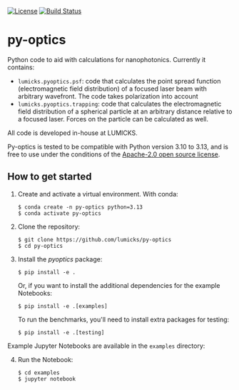 [![License](https://img.shields.io/badge/license-Apache--2.0-blue.svg)](license.md)
[![Build Status](https://github.com/lumicks/py-optics/actions/workflows/integrity_check.yml/badge.svg?branch=main)](https://github.com/lumicks/py-optics/actions/workflows/integrity_check.yml?query=branch%3Amain)

# py-optics

Python code to aid with calculations for nanophotonics. Currently it contains:

- `lumicks.pyoptics.psf`: code that calculates the point spread function (electromagnetic field distribution) of a focused laser beam with arbitrary wavefront. The code takes polarization into account
- `lumicks.pyoptics.trapping`: code that calculates the electromagnetic field distribution of a spherical particle at an arbitrary distance relative to a focused laser. Forces on the particle can be calculated as well.

All code is developed in-house at LUMICKS.

Py-optics is tested to be compatible with Python version 3.10 to 3.13, and is free to use under the conditions of the [Apache-2.0 open source license](LICENSE.md).


## How to get started

1. Create and activate a virtual environment. With conda:

       $ conda create -n py-optics python=3.13
       $ conda activate py-optics
   
2. Clone the repository:

       $ git clone https://github.com/lumicks/py-optics
       $ cd py-optics

3. Install the *pyoptics* package:

       $ pip install -e .

   Or, if you want to install the additional dependencies for the example Notebooks:

       $ pip install -e .[examples]
   
   To run the benchmarks, you'll need to install extra packages for testing:
   
	   $ pip install -e .[testing]

Example Jupyter Notebooks are available in the `examples` directory:

4. Run the Notebook:

       $ cd examples
       $ jupyter notebook
